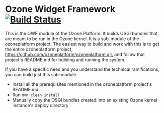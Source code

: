 Ozone Widget Framework [![Build Status](https://travis-ci.org/ntabernero/ozp-owf.png?branch=master)](https://travis-ci.org/ntabernero/ozp-owf)
======================

This is the OWF module of the Ozone Platform.  It builds OSGI bundles that are meant to be run in the 
Ozone kernel.  It is a sub-module of the ozoneplatform project.  The easiest way to build and work with this
is to get the entire ozoneplatform project, https://github.com/ozoneplatform/ozoneplatform.git, and follow
that project's README.md for building and running the system.

If you have a specific need and you understand the technical ramifications, you can build just this sub-module.
* Install all the prerequisites mentioned in the ozoneplatform project's README.md.
* Run `mvn clean install`
* Manually copy the OSGI bundles created into an existing Ozone kernel instance's deploy directory
